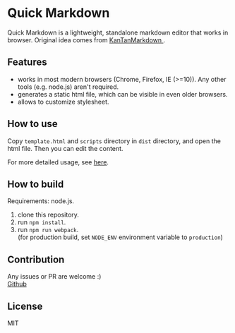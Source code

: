 # Quick Markdown

Quick Markdown is a lightweight, standalone markdown editor that works in browser.
Original idea comes from [KanTanMarkdown ](https://tatesuke.github.io/KanTanMarkdown/).

## Features
* works in most modern browsers (Chrome, Firefox, IE (>=10)).
  Any other tools (e.g. node.js) aren't required.
* generates a static html file, which can be visible in even older browsers.
* allows to customize stylesheet.


## How to use
Copy `template.html` and `scripts` directory in `dist` directory, and open the html file.
Then you can edit the content.

For more detailed usage, see [here](src/main/locales/en/default.md).


## How to build
Requirements: node.js.

1. clone this repository.
2. run `npm install`.
3. run `npm run webpack`.    
   (for production build, set `NODE_ENV` environment variable to `production`)


## Contribution
Any issues or PR are welcome :)    
[Github](https://github.com/murank/quickmd/)


## License
MIT
